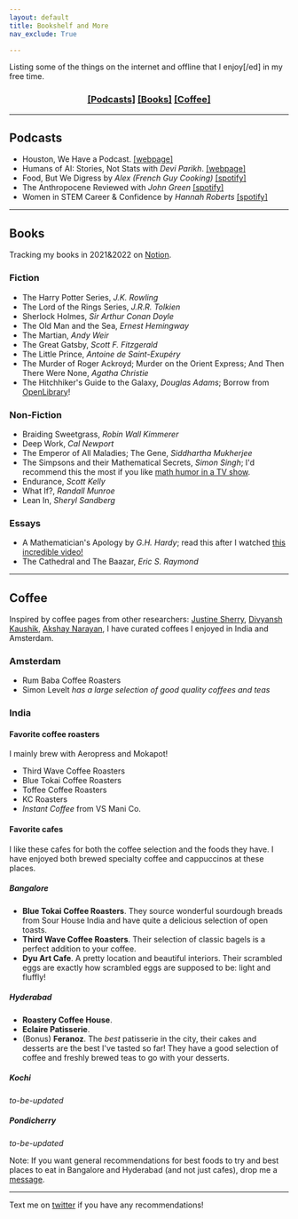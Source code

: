 ```yaml
---
layout: default
title: Bookshelf and More
nav_exclude: True

---
```


Listing some of the things on the internet and offline that I enjoy[/ed] in my free time.

<div align="center" markdown="1">

### [[Podcasts]](#podcasts) [[Books]](#books) [[Coffee]](#coffee)

</div>

<hr>

## Podcasts

- Houston, We Have a Podcast. [[webpage]](https://www.nasa.gov/johnson/HWHAP)
- Humans of AI: Stories, Not Stats with _Devi Parikh_. [[webpage]](https://www.cc.gatech.edu/~parikh/humanstoriesai/)
- Food, But We Digress by _Alex (French Guy Cooking)_ [[spotify]](
https://open.spotify.com/show/2byaYb4BvPJaTIJu8OCl4I?si=ND_-3T5TQmuf1YvimcDZlQ)
- The Anthropocene Reviewed with _John Green_ [[spotify]](https://open.spotify.com/show/3scirzcuaGm02MQ4FUZydq?si=rFJPJFrEQbqZCHoHDnAQLA&dl_branch=1)
- Women in STEM Career & Confidence by _Hannah Roberts_ [[spotify]](https://open.spotify.com/show/5YDSgcBVq72iqy0YyWONVk?si=_ZGFGQLySkqXkGRPe_rbfA&dl_branch=1)

<hr>

## Books

Tracking my books in 2021&2022 on [Notion](https://www.notion.so/0e903d43066a434d80ecb6727f940800?v=63c8e3b403ca4796bad33d1c0f4b42df).

### Fiction

- The Harry Potter Series, _J.K. Rowling_
- The Lord of the Rings Series, _J.R.R. Tolkien_
- Sherlock Holmes, _Sir Arthur Conan Doyle_
- The Old Man and the Sea, _Ernest Hemingway_
- The Martian, _Andy Weir_
- The Great Gatsby, _Scott F. Fitzgerald_
- The Little Prince, _Antoine de Saint-Exupéry_
- The Murder of Roger Ackroyd; Murder on the Orient Express; And Then There Were None, _Agatha Christie_
- The Hitchhiker's Guide to the Galaxy, _Douglas Adams_; Borrow from [OpenLibrary](https://openlibrary.org/works/OL2163713W/The_Hitch_Hiker's_Guide_to_the_Galaxy_The_Restaurant_at_the_End_of_the_Universe_Life_the_Universe_an?edition=morethancomplete00adam)!


### Non-Fiction

- Braiding Sweetgrass, _Robin Wall Kimmerer_
- Deep Work, _Cal Newport_
- The Emperor of All Maladies; The Gene, _Siddhartha Mukherjee_
- The Simpsons and their Mathematical Secrets, _Simon Singh_; I'd recommend this the most if you like [math humor in a TV show](https://www.theguardian.com/tv-and-radio/2013/sep/22/the-simpsons-secret-formula-maths-simon-singh).
- Endurance, _Scott Kelly_
- What If?, _Randall Munroe_
- Lean In, _Sheryl Sandberg_

### Essays

- A Mathematician's Apology by _G.H. Hardy_; read this after I watched [this incredible video!](https://www.youtube.com/watch?v=s_L-fp8gDzY)
- The Cathedral and The Baazar, _Eric S. Raymond_

<hr>

## Coffee

Inspired by coffee pages from other researchers: [Justine Sherry](http://www.justinesherry.com/coffee.html), [Divyansh Kaushik](https://www.cs.cmu.edu/~dkaushik/index.html), [Akshay Narayan](https://akshayn.xyz/coffee.html), I have curated coffees I enjoyed in India and Amsterdam.


### Amsterdam
- Rum Baba Coffee Roasters
- Simon Levelt _has a large selection of good quality coffees and teas_

### India

#### Favorite coffee roasters

I mainly brew with Aeropress and Mokapot!

- Third Wave Coffee Roasters
- Blue Tokai Coffee Roasters
- Toffee Coffee Roasters
- KC Roasters
- _Instant Coffee_ from VS Mani Co.

#### Favorite cafes

I like these cafes for both the coffee selection and the foods they have. I have enjoyed both brewed specialty coffee and cappuccinos at these places.

##### Bangalore

- **Blue Tokai Coffee Roasters**. They source wonderful sourdough breads from Sour House India and have quite a delicious selection of open toasts.
- **Third Wave Coffee Roasters**. Their selection of classic bagels is a perfect addition to your coffee.
- **Dyu Art Cafe**. A pretty location and beautiful interiors. Their scrambled eggs are exactly how scrambled eggs are supposed to be: light and fluffly!


##### Hyderabad

- **Roastery Coffee House**.
- **Eclaire Patisserie**.
- (Bonus) **Feranoz**. The *best* patisserie in the city, their cakes and desserts are the best I've tasted so far! They have a good selection of coffee and freshly brewed teas to go with your desserts.

##### Kochi
*to-be-updated*
##### Pondicherry
*to-be-updated*

Note: If you want general recommendations for best foods to try and best places to eat in Bangalore and Hyderabad (and not just cafes), drop me a [message](https://twitter.com/tkasarla_).

--------------------------------------------------------------------------------

Text me on [twitter](https://twitter.com/tkasarla_) if you have any recommendations!
